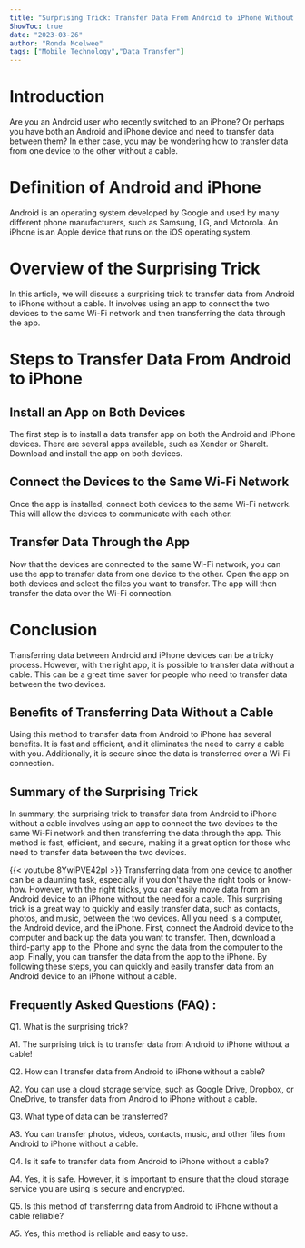 ```yaml
---
title: "Surprising Trick: Transfer Data From Android to iPhone Without a Cable!"
ShowToc: true 
date: "2023-03-26"
author: "Ronda Mcelwee" 
tags: ["Mobile Technology","Data Transfer"]
---
```

# Introduction 

Are you an Android user who recently switched to an iPhone? Or perhaps you have both an Android and iPhone device and need to transfer data between them? In either case, you may be wondering how to transfer data from one device to the other without a cable. 

# Definition of Android and iPhone

Android is an operating system developed by Google and used by many different phone manufacturers, such as Samsung, LG, and Motorola. An iPhone is an Apple device that runs on the iOS operating system. 

# Overview of the Surprising Trick

In this article, we will discuss a surprising trick to transfer data from Android to iPhone without a cable. It involves using an app to connect the two devices to the same Wi-Fi network and then transferring the data through the app. 

# Steps to Transfer Data From Android to iPhone

## Install an App on Both Devices

The first step is to install a data transfer app on both the Android and iPhone devices. There are several apps available, such as Xender or ShareIt. Download and install the app on both devices. 

## Connect the Devices to the Same Wi-Fi Network

Once the app is installed, connect both devices to the same Wi-Fi network. This will allow the devices to communicate with each other. 

## Transfer Data Through the App

Now that the devices are connected to the same Wi-Fi network, you can use the app to transfer data from one device to the other. Open the app on both devices and select the files you want to transfer. The app will then transfer the data over the Wi-Fi connection. 

# Conclusion

Transferring data between Android and iPhone devices can be a tricky process. However, with the right app, it is possible to transfer data without a cable. This can be a great time saver for people who need to transfer data between the two devices. 

## Benefits of Transferring Data Without a Cable

Using this method to transfer data from Android to iPhone has several benefits. It is fast and efficient, and it eliminates the need to carry a cable with you. Additionally, it is secure since the data is transferred over a Wi-Fi connection. 

## Summary of the Surprising Trick

In summary, the surprising trick to transfer data from Android to iPhone without a cable involves using an app to connect the two devices to the same Wi-Fi network and then transferring the data through the app. This method is fast, efficient, and secure, making it a great option for those who need to transfer data between the two devices.

{{< youtube 8YwiPVE42pI >}} 
Transferring data from one device to another can be a daunting task, especially if you don't have the right tools or know-how. However, with the right tricks, you can easily move data from an Android device to an iPhone without the need for a cable. This surprising trick is a great way to quickly and easily transfer data, such as contacts, photos, and music, between the two devices. All you need is a computer, the Android device, and the iPhone. First, connect the Android device to the computer and back up the data you want to transfer. Then, download a third-party app to the iPhone and sync the data from the computer to the app. Finally, you can transfer the data from the app to the iPhone. By following these steps, you can quickly and easily transfer data from an Android device to an iPhone without a cable.

## Frequently Asked Questions (FAQ) :
Q1. What is the surprising trick?

A1. The surprising trick is to transfer data from Android to iPhone without a cable!

Q2. How can I transfer data from Android to iPhone without a cable?

A2. You can use a cloud storage service, such as Google Drive, Dropbox, or OneDrive, to transfer data from Android to iPhone without a cable.

Q3. What type of data can be transferred?

A3. You can transfer photos, videos, contacts, music, and other files from Android to iPhone without a cable.

Q4. Is it safe to transfer data from Android to iPhone without a cable?

A4. Yes, it is safe. However, it is important to ensure that the cloud storage service you are using is secure and encrypted.

Q5. Is this method of transferring data from Android to iPhone without a cable reliable?

A5. Yes, this method is reliable and easy to use.


